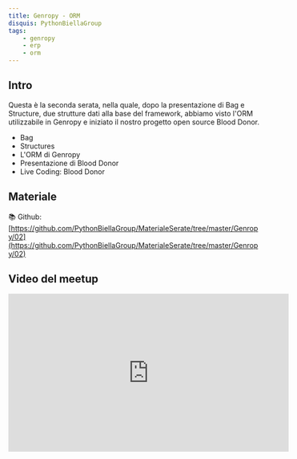```yaml
---
title: Genropy - ORM
disquis: PythonBiellaGroup
tags:
    - genropy
    - erp
    - orm
---
```

## Intro

Questa è la seconda serata, nella quale, dopo la presentazione di Bag e Structure, due strutture dati alla base del framework, abbiamo visto l'ORM utilizzabile in Genropy e iniziato il nostro progetto open source Blood Donor.

* Bag
* Structures
* L'ORM di Genropy
* Presentazione di Blood Donor
* Live Coding: Blood Donor

## Materiale

📚 Github:
[https://github.com/PythonBiellaGroup/MaterialeSerate/tree/master/Genropy/02](https://github.com/PythonBiellaGroup/MaterialeSerate/tree/master/Genropy/02)

## Video del meetup

<iframe width="560" height="315" src="https://www.youtube.com/embed/2gvczHiKFy0?si=t7WEoVntSy7x8cqr" title="YouTube video player" frameborder="0" allow="accelerometer; autoplay; clipboard-write; encrypted-media; gyroscope; picture-in-picture; web-share" allowfullscreen></iframe>